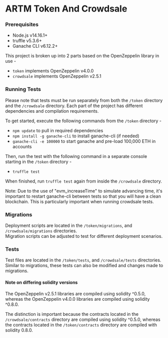 # ARTM Token And Crowdsale

### Prerequisites
* Node.js v14.16.1+
* truffle v5.3.6+
* Ganache CLI v6.12.2+

This project is broken up into 2 parts based on the OpenZeppelin library in use -
* `token` implements OpenZeppelin v4.0.0
* `crowdsale` implements OpenZeppelin v2.5.1

### Running Tests
Please note that tests must be run separately from both the `/token` directory and
the `/crowdsale` directory.  Each part of the project has different dependencies
and compilation requirements.

To get started, execute the following commands from the `/token` directory -
* `npm update` to pull in required dependencies
* `npm install -g ganache-cli` to install ganache-cli (if needed)
* `ganache-cli -e 100000` to start ganache and pre-load 100,000 ETH in accounts

Then, run the test with the following command in a separate console starting in the `/token` directory -
* `truffle test`

When finished, run `truffle test` again from inside the `/crowdsale` directory.

Note: Due to the use of "evm_increaseTime" to simulate advancing time, it's important to
restart ganache-cli between tests so that you will have a clean blockchain.  This is
particularly important when running crowdsale tests.

### Migrations
Deployment scripts are located in the `/token/migrations`, and `/crowdsale/migrations` directories.  
Migration scripts can be adjusted to test for different deployment scenarios.

### Tests
Test files are located in the `/token/tests`, and `/crowdsale/tests` directories.  Similar
to migrations, these tests can also be modified and changes made to migrations.

#### Note on differing solidity versions
The OpenZeppelin v2.5.1 libraries are compiled using solidity ^0.5.0, whereas the
OpenZeppelin v4.0.0 libraries are compiled using solidity ^0.8.0.

The distinction is important because the contracts located in the `/crowdsale/contracts`
directory are compiled using solidity ^0.5.0, whereas the contracts located in the `/token/contracts`
directory are compiled with solidity 0.8.0.
